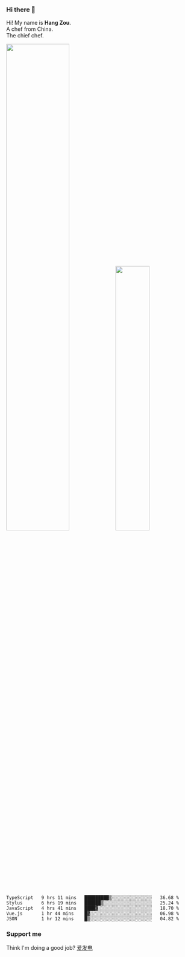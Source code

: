 ### Hi there 👋

Hi! My name is **Hang Zou**.  
A chef from China.  
The chief chef.

<img align="" width="57.5%" src="https://github-readme-stats.vercel.app/api?username=zouhangwithsweet&hide_title=true&hide_border=true&show_icons=true&include_all_commits=true&line_height=21" /><img align="" width="42.4%" src="https://github-readme-stats.vercel.app/api/top-langs/?username=zouhangwithsweet&hide_title=true&hide_border=true&layout=compact" />

<!--START_SECTION:waka-->

```text
TypeScript   9 hrs 11 mins   █████████▒░░░░░░░░░░░░░░░   36.68 %
Stylus       6 hrs 19 mins   ██████▒░░░░░░░░░░░░░░░░░░   25.24 %
JavaScript   4 hrs 41 mins   ████▓░░░░░░░░░░░░░░░░░░░░   18.70 %
Vue.js       1 hr 44 mins    █▓░░░░░░░░░░░░░░░░░░░░░░░   06.98 %
JSON         1 hr 12 mins    █▒░░░░░░░░░░░░░░░░░░░░░░░   04.82 %
```

<!--END_SECTION:waka-->

### Support me

Think I'm doing a good job? [爱发电](https://afdian.net/@zouhangsweet)

